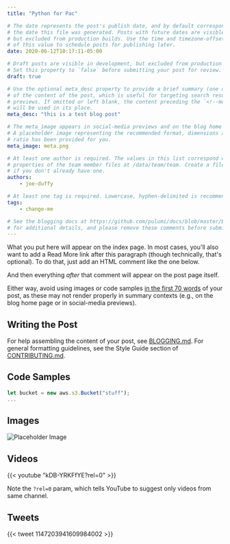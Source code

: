 ```yaml
---
title: "Python for Pac"

# The date represents the post's publish date, and by default corresponds with
# the date this file was generated. Posts with future dates are visible in development,
# but excluded from production builds. Use the time and timezone-offset portions of
# of this value to schedule posts for publishing later.
date: 2020-06-12T10:17:11-05:00

# Draft posts are visible in development, but excluded from production builds.
# Set this property to `false` before submitting your post for review.
draft: true

# Use the optional meta_desc property to provide a brief summary (one or two sentences)
# of the content of the post, which is useful for targeting search results or social-media
# previews. If omitted or left blank, the content preceding the `<!--more-->` token
# will be used in its place.
meta_desc: "this is a test blog post"

# The meta_image appears in social-media previews and on the blog home page.
# A placeholder image representing the recommended format, dimensions and aspect
# ratio has been provided for you.
meta_image: meta.png

# At least one author is required. The values in this list correspond with the `id`
# properties of the team member files at /data/team/team. Create a file for yourself
# if you don't already have one.
authors:
    - joe-duffy

# At least one tag is required. Lowercase, hyphen-delimited is recommended.
tags:
    - change-me

# See the blogging docs at https://github.com/pulumi/docs/blob/master/BLOGGING.md.
# for additional details, and please remove these comments before submitting for review.
---
```


What you put here will appear on the index page. In most cases, you'll also want to add a Read More link after this paragraph (though technically, that's optional). To do that, just add an HTML comment like the one below.

<!--more-->

And then everything _after_ that comment will appear on the post page itself.

Either way, avoid using images or code samples [in the first 70 words](https://gohugo.io/content-management/summaries/#automatic-summary-splitting) of your post, as these may not render properly in summary contexts (e.g., on the blog home page or in social-media previews).

## Writing the Post

For help assembling the content of your post, see [BLOGGING.md](https://github.com/pulumi/docs/blob/master/BLOGGING.md). For general formatting guidelines, see the Style Guide section of [CONTRIBUTING.md](https://github.com/pulumi/docs/blob/master/CONTRIBUTING.md#style-guide).

## Code Samples

```typescript
let bucket = new aws.s3.Bucket("stuff");
...
```

## Images

![Placeholder Image](meta.png)

## Videos

{{< youtube "kDB-YRKFfYE?rel=0" >}}

Note the `?rel=0` param, which tells YouTube to suggest only videos from same channel.

## Tweets

{{< tweet 1147203941609984002 >}}
